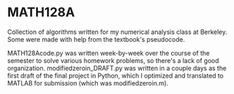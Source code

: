 # MATH128A
Collection of algorithms written for my numerical analysis class at Berkeley. Some were made with help from the textbook's pseudocode.

MATH128Acode.py was written week-by-week over the course of the semester to solve various homework problems, so there's a lack of good organization. modifiedzeroin_DRAFT.py was written in a couple days as the first draft of the final project in Python, which I optimized and translated to MATLAB for submission (which was modifiedzeroin.m).
